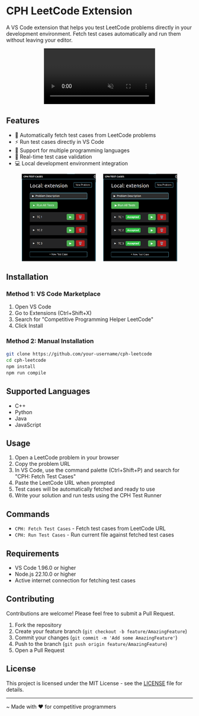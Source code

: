 # CPH LeetCode Extension

A VS Code extension that helps you test LeetCode problems directly in your development environment. Fetch test cases automatically and run them without leaving your editor.

<div align="center">
  <video autoplay loop muted playsinline>
    <source src="./media/demo.mp4" type="video/webm">
  </video>
</div>

## Features

- 🔄 Automatically fetch test cases from LeetCode problems
- ⚡ Run test cases directly in VS Code
- 📝 Support for multiple programming languages
- 🎯 Real-time test case validation
- 💻 Local development environment integration

<div align="center" style="display:flex; justify-content: center; gap: 20px;">
  <img src="./media/image-1.png" alt="CPH-Leetcode-1" width="200">
  <img src="./media/image-2.png" alt="CPH-Leetcode-2" width="200">
</div>

## Installation

### Method 1: VS Code Marketplace

1. Open VS Code
2. Go to Extensions (Ctrl+Shift+X)
3. Search for "Competitive Programming Helper LeetCode"
4. Click Install

### Method 2: Manual Installation
```bash
git clone https://github.com/your-username/cph-leetcode
cd cph-leetcode
npm install
npm run compile
```
## Supported Languages
- C++
- Python
- Java
- JavaScript

## Usage

1. Open a LeetCode problem in your browser
2. Copy the problem URL
3. In VS Code, use the command palette (Ctrl+Shift+P) and search for "CPH: Fetch Test Cases"
4. Paste the LeetCode URL when prompted
5. Test cases will be automatically fetched and ready to use
6. Write your solution and run tests using the CPH Test Runner

## Commands

- `CPH: Fetch Test Cases` - Fetch test cases from LeetCode URL
- `CPH: Run Test Cases` - Run current file against fetched test cases

## Requirements

- VS Code 1.96.0 or higher
- Node.js 22.10.0 or higher
- Active internet connection for fetching test cases

## Contributing

Contributions are welcome! Please feel free to submit a Pull Request.

1. Fork the repository
2. Create your feature branch (`git checkout -b feature/AmazingFeature`)
3. Commit your changes (`git commit -m 'Add some AmazingFeature'`)
4. Push to the branch (`git push origin feature/AmazingFeature`)
5. Open a Pull Request

## License

This project is licensed under the MIT License - see the [LICENSE](LISCENSE) file for details.
<hr>

~ Made with ❤️ for competitive programmers